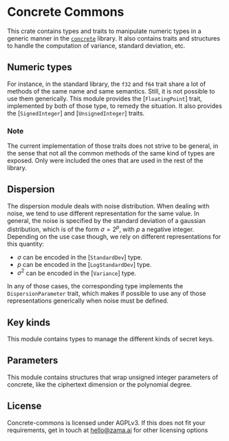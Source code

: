 # Concrete Commons

This crate contains types and traits to manipulate numeric types in a generic manner in the 
[`concrete`](https://crates.io/crates/concrete) library.
It also contains traits and structures to handle the computation of variance, standard deviation, etc.

## Numeric types

For instance, in the standard library, the `f32` and `f64` trait share a lot of methods of the
same name and same semantics. Still, it is not possible to use them generically. This module
provides the [`FloatingPoint`] trait, implemented by both of those type, to remedy the
situation. It also provides the [`SignedInteger`] and [`UnsignedInteger`] traits.

### Note

The current implementation of those traits does not strive to be general, in the sense that
not all the common methods of the same kind of types are exposed. Only were included the ones
that are used in the rest of the library.

## Dispersion

The dispersion module deals with noise distribution.
When dealing with noise, we tend to use different representation for the same value. In
general, the noise is specified by the standard deviation of a gaussian distribution, which
is of the form $\sigma = 2^p$, with $p$ a negative integer. Depending on the use case though,
we rely on different representations for this quantity:

+ $\sigma$ can be encoded in the [`StandardDev`] type.
+ $p$ can be encoded in the [`LogStandardDev`] type.
+ $\sigma^2$ can be encoded in the [`Variance`] type.

In any of those cases, the corresponding type implements the `DispersionParameter` trait,
which makes if possible to use any of those representations generically when noise must be
defined.

## Key kinds

This module contains types to manage the different kinds of secret keys.

## Parameters

This module contains structures that wrap unsigned integer parameters of
concrete, like the ciphertext dimension or the polynomial degree.

## License

Concrete-commons is licensed under AGPLv3. If this does not fit your requirements, get in touch 
at hello@zama.ai for other licensing options
